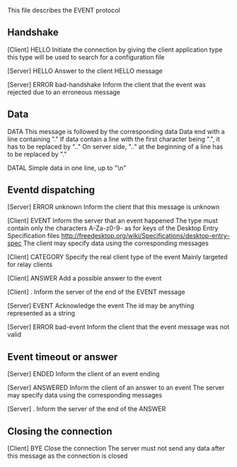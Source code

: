 This file describes the EVENT protocol



Handshake
---------------

[Client]
HELLO <type>
    Initiate the connection by giving
    the client application type
    this type will be used to search for
    a configuration file

[Server]
HELLO
    Answer to the client HELLO message

[Server]
ERROR bad-handshake
    Inform the client that the event was rejected
    due to an erroneous message


Data
----

DATA <name>
    This message is followed by the corresponding data
    Data end with a line containing "."
    If data contain a line with the first character being ".",
    it has to be replaced by ".."
    On server side, ".." at the beginning of a line
    has to be replaced by "."

DATAL <name> <data>
    Simple data in one line, up to "\n"


Eventd dispatching
------------------

[Server]
ERROR unknown
    Inform the client that this message is unknown

[Client]
EVENT <type>
    Inform the server that an event happened
    The type must contain only the characters
    A-Za-z0-9- as for keys of the
    Desktop Entry Specification files
    http://freedesktop.org/wiki/Specifications/desktop-entry-spec
    The client may specify data using the corresponding messages

[Client]
CATEGORY <type>
    Specify the real client type of the event
    Mainly targeted for relay clients

[Client]
ANSWER <name>
    Add a possible answer to the event

[Client]
.
    Inform the server of the end of the
    EVENT message

[Server]
EVENT <id>
    Acknowledge the event
    The id may be anything represented as a string

[Server]
ERROR bad-event
    Inform the client that the event message was not valid


Event timeout or answer
-----------------------

[Server]
ENDED <id> <reason>
    Inform the client of an event ending

[Server]
ANSWERED <id> <name>
    Inform the client of an answer to an event
    The server may specify data using the corresponding messages

[Server]
.
    Inform the server of the end of the
    ANSWER


Closing the connection
----------------------

[Client]
BYE
    Close the connection
    The server must not send any data after this
    message as the connection is closed
